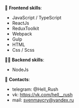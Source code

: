 :memo: **Frontend skills**:
- JavaScript / TypeScript
- ReactJs
- ReduxToolkit
- Webpack
- Gulp
- HTML
- Css / Scss

👨‍💻 **Backend skills**: 
- NodeJs

:book: **Contacts**: 
- telegram: @Hell_Rush
- vk: https://vk.com/hell__rush
- mail: svenmaycry@yandex.ru
